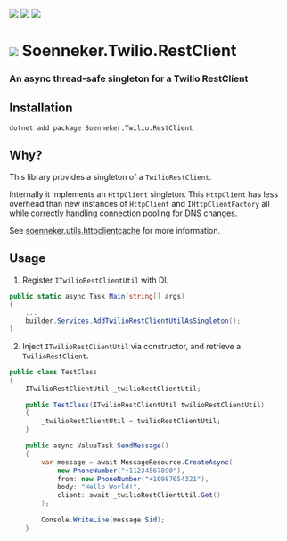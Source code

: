 [![](https://img.shields.io/nuget/v/soenneker.twilio.restclient.svg?style=for-the-badge)](https://www.nuget.org/packages/soenneker.twilio.restclient/)
[![](https://img.shields.io/github/actions/workflow/status/soenneker/soenneker.twilio.restclient/publish-package.yml?style=for-the-badge)](https://github.com/soenneker/soenneker.twilio.restclient/actions/workflows/publish-package.yml)
[![](https://img.shields.io/nuget/dt/soenneker.twilio.restclient.svg?style=for-the-badge)](https://www.nuget.org/packages/soenneker.twilio.restclient/)

# ![](https://user-images.githubusercontent.com/4441470/224455560-91ed3ee7-f510-4041-a8d2-3fc093025112.png) Soenneker.Twilio.RestClient
### An async thread-safe singleton for a Twilio RestClient

## Installation

```
dotnet add package Soenneker.Twilio.RestClient
```

## Why?

This library provides a singleton of a `TwilioRestClient`. 

Internally it implements an `HttpClient` singleton. This `HttpClient` has less overhead than new instances of `HttpClient` and `IHttpClientFactory` all while correctly handling connection pooling for DNS changes.

See [soenneker.utils.httpclientcache](https://github.com/soenneker/soenneker.utils.httpclientcache) for more information.

## Usage

1. Register `ITwilioRestClientUtil` with DI.

```csharp
public static async Task Main(string[] args)
{
    ...
    builder.Services.AddTwilioRestClientUtilAsSingleton();
}
```

2. Inject `ITwilioRestClientUtil` via constructor, and retrieve a `TwilioRestClient`.

```csharp
public class TestClass
{
    ITwilioRestClientUtil _twilioRestClientUtil;

    public TestClass(ITwilioRestClientUtil twilioRestClientUtil)
    {
        _twilioRestClientUtil = twilioRestClientUtil;
    }

    public async ValueTask SendMessage()
    {
        var message = await MessageResource.CreateAsync(
            new PhoneNumber("+11234567890"),
            from: new PhoneNumber("+10987654321"),
            body: "Hello World!",
            client: await _twilioRestClientUtil.Get()
        );

        Console.WriteLine(message.Sid);
    }
```